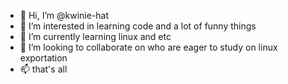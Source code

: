 - 👋 Hi, I’m @kwinie-hat
- 👀 I’m interested in learning code and a lot of funny things
- 🌱 I’m currently learning linux and etc
- 💞️ I’m looking to collaborate on who are eager to study on linux exportation
- 📫 that's all

<!---
kwinie-hat/kwinie-hat is a ✨ special ✨ repository because its `README.md` (this file) appears on your GitHub profile.
You can click the Preview link to take a look at your changes.
--->
